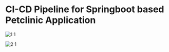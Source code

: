 # CI-CD Pipeline for Springboot based Petclinic Application

![1 1](https://user-images.githubusercontent.com/84190111/127105410-ccc2e111-4fe3-459a-9b78-b41cdf29994e.png)

![2 1](https://user-images.githubusercontent.com/84190111/127105693-fc3ca271-9a1f-48dc-898e-d79564d64231.png)
